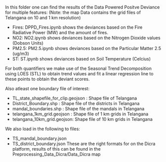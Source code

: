 In this folder one can find the results of the Data Powered Positve Deviance for multiple features:
(Note: the map Data contains the grid files of Telangana on 10 and 1 km resolution)

- Fires: DPPD_Fires.ipynb shows the deviances based on the Fire Radiative Power (MW) and the amount of fires.
- NO2: NO2.ipynb shows deviances based on the Nitrogen Dioxide values (Dobson Units) 
- PM2.5: PM2.5.ipynb shows deviances based on the Particular Matter 2.5 (ug/m3)
- ST: ST.ipynb shows deviances based on Soil Temperature (Celcius)

For both quantifiers we make use of the Seasonal Trend Decomposition using LOES (STL) to obtain trend values and fit a linear regression line to these points to obtain the deviant scores.

Also atleast one boundary file of interest:
- TL_state_shapefile_for_clip.geojson : Shape file of Telangana
- District_Boundary.shp : Shape file of the districts in Telangana
- mandal_boundaries.shp : Shape file of the mandals in Telangana
- telangana_1km_grid.geojson : Shape file of 1 km grids in Telangana
- telangana_10km_grid.geojson: Shape file of 10 km grids in Telangana

We also load in the following to files:
- TS_mandal_boundary.json
- TS_district_boundary.json
These are the right formats for on the Dicra platform, results of this can be found in the Preprocessing_Data_Dicra/Data_Dicra map